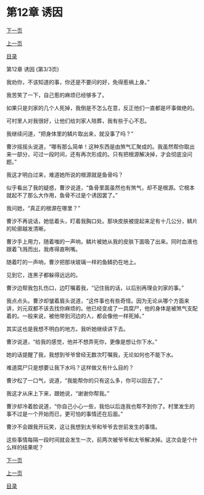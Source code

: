 <h1>第12章    诱因</h1>
            <div><p><a href="./36_%E7%AC%AC13%E7%AB%A0_%E6%8D%9E%E5%B0%B8.md">下一页</a></p><p><a href="./34_%E7%AC%AC12%E7%AB%A0_%E8%AF%B1%E5%9B%A0.md">上一页</a></p><p><a href="../">目录</a></p></div>
            <div><p>第12章    诱因 (第3/3页)</p><p>我劝你，不该知道的事，你还是不要问的好，免得惹祸上身。”</p><p>我苦笑了一下，自己惹的麻烦已经够多了。</p><p>如果只是刘家的几个人死掉，我倒是不怎么在意，反正他们一直都是坏事做绝的。</p><p>可村里人对我很好，让他们给刘家人陪葬，我有些于心不忍。</p><p>我继续问道，“把身体里的鳞片取出来，就没事了吗？”</p><p>曹汐摇摇头说道，“哪有那么简单！这种东西是由煞气汇聚成的。我虽然帮你取出来一部分，可过一段时间，还有再次形成的。只有把根源解决掉，才会彻底没问题。”</p><p>我这才明白过来，难道她所说的根源就是鱼骨吗？</p><p>似乎看出了我的疑惑，曹汐说道，“鱼骨里面虽然也有煞气，却不是根源。它根本就起不了那么大作用，鱼骨不过是个诱因罢了。”</p><p>我问她，“真正的根源在哪里？”</p><p>曹汐不再说话，她低着头，盯着我胸口处。那块皮肤被提起来足有十几公分，鳞片的轮廓越发清晰。</p><p>曹汐手上用力，随着嗤的一声响，鳞片被她从我的皮肤下面吸了出来。同时血液也跟着飞溅而出，我疼得直咧嘴。</p><p>随着叮的一声响，曹汐把那块玻璃一样的鱼鳞扔在地上。</p><p>见到它，连黑子都躲得远远的。</p><p>曹汐边帮我包扎伤口，边叮嘱着我，“记住我的话，以后别再理会刘家的事。”</p><p>我点点头。曹汐却皱着眉头说道，“这件事也有些奇怪。因为无论从哪个方面来讲，刘元双都不该去找你麻烦的。他已经变成了一具腐尸，他的身体是被煞气支配着的。一般来说，被他带到河边的人，都会像他一样死掉。”</p><p>其实这也是我想不明白的地方。我听她继续讲下去。</p><p>曹汐说道，“给我的感觉，他并不想弄死你，更像是想让你下水。”</p><p>她的话提醒了我，我想到爷爷曾经无数次叮嘱我，无论如何也不能下水。</p><p>难道腐尸只是想要让我下水吗？这样做又有什么目的？</p><p>曹汐松了一口气，说道，“我能帮你的只有这么多，你可以回去了。”</p><p>我这才从床上下来，跟她说，“谢谢你帮我。”</p><p>曹汐却冷着脸说道，“你自己小心一些，我怕以后连我也帮不到你了。村里发生的事不过是一个开始而已，更可怕的事情还在后面。”</p><p>曹汐不会跟我开玩笑，这让我想到太爷和爷爷去世前发生的事情。</p><p>这些事情每隔一段时间就会发生一次，前两次被爷爷和太爷解决掉。这次会是个什么样的结果呢？</p></div>
            <div><p><a href="./36_%E7%AC%AC13%E7%AB%A0_%E6%8D%9E%E5%B0%B8.md">下一页</a></p><p><a href="./34_%E7%AC%AC12%E7%AB%A0_%E8%AF%B1%E5%9B%A0.md">上一页</a></p><p><a href="../">目录</a></p></div>